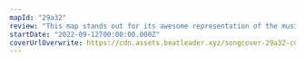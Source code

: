 ```yaml
---
mapId: "29a32"
review: "This map stands out for its awesome representation of the music on all the diffs, with great energy, engaging patterns and nice use of bombs and walls, as well as its fantastic lightshow by Aalto!"
startDate: "2022-09-12T00:00:00.000Z"
coverUrlOverwrite: https://cdn.assets.beatleader.xyz/songcover-29a32-cover.jpg
---
```

